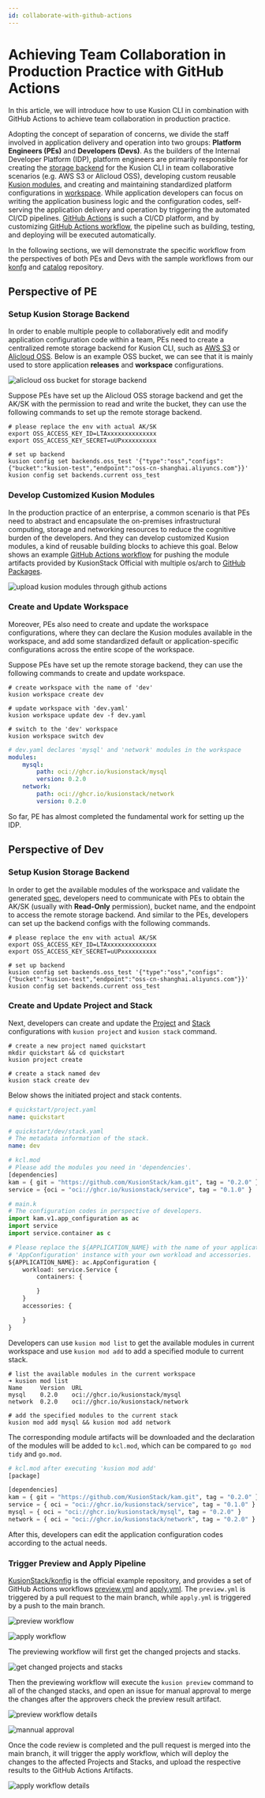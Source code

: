 ```yaml
---
id: collaborate-with-github-actions
---
```


# Achieving Team Collaboration in Production Practice with GitHub Actions

In this article, we will introduce how to use Kusion CLI in combination with GitHub Actions to achieve team collaboration in production practice. 

Adopting the concept of separation of concerns, we divide the staff involved in application delivery and operation into two groups: **Platform Engineers (PEs)** and **Developers (Devs)**. As the builders of the Internal Developer Platform (IDP), platform engineers are primarily responsible for creating the [storage backend](../../../3-concepts/7-backend/1-overview.md) for the Kusion CLI in team collaborative scenarios (e.g. AWS S3 or Alicloud OSS), developing custom reusable [Kusion modules](../../../3-concepts/3-module/1-overview.md), and creating and maintaining standardized platform configurations in [workspace](../../../3-concepts/4-workspace/1-overview.md). While application developers can focus on writing the application business logic and the configuration codes, self-serving the application delivery and operation by triggering the automated CI/CD pipelines. [GitHub Actions](https://github.com/features/actions) is such a CI/CD platform, and by customizing [GitHub Actions workflow](https://docs.github.com/en/actions/using-workflows), the pipeline such as building, testing, and deploying will be executed automatically. 

In the following sections, we will demonstrate the specific workflow from the perspectives of both PEs and Devs with the sample workflows from our [konfg](https://github.com/KusionStack/konfig) and [catalog](https://github.com/KusionStack/catalog) repository. 

## Perspective of PE

### Setup Kusion Storage Backend

In order to enable multiple people to collaboratively edit and modify application configuration code within a team, PEs need to create a centralized remote storage backend for Kusion CLI, such as [AWS S3](https://aws.amazon.com/pm/serv-s3/) or [Alicloud OSS](https://www.alibabacloud.com/en/product/object-storage-service). Below is an example OSS bucket, we can see that it is mainly used to store application **releases** and **workspace** configurations. 

![alicloud oss bucket for storage backend](/img/docs/user_docs/guides/github-actions/alicloud_oss_storage_backend.png)

Suppose PEs have set up the Alicloud OSS storage backend and get the AK/SK with the permission to read and write the bucket, they can use the following commands to set up the remote storage backend. 

```shell
# please replace the env with actual AK/SK
export OSS_ACCESS_KEY_ID=LTAxxxxxxxxxxxxxx
export OSS_ACCESS_KEY_SECRET=uUPxxxxxxxxxx

# set up backend
kusion config set backends.oss_test '{"type":"oss","configs":{"bucket":"kusion-test","endpoint":"oss-cn-shanghai.aliyuncs.com"}}'
kusion config set backends.current oss_test
```

### Develop Customized Kusion Modules

In the production practice of an enterprise, a common scenario is that PEs need to abstract and encapsulate the on-premises infrastructural computing, storage and networking resources to reduce the cognitive burden of the developers. And they can develop customized Kusion modules, a kind of reusable building blocks to achieve this goal. Below shows an example [GitHub Actions workflow](https://github.com/KusionStack/catalog/actions/runs/9398478367/job/25883893076) for pushing the module artifacts provided by KusionStack Official with multiple os/arch to [GitHub Packages](https://github.com/features/packages).

![upload kusion modules through github actions](/img/docs/user_docs/guides/github-actions/upload_modules.png)

### Create and Update Workspace

Moreover, PEs also need to create and update the workspace configurations, where they can declare the Kusion modules available in the workspace, and add some standardized default or application-specific configurations across the entire scope of the workspace. 

Suppose PEs have set up the remote storage backend, they can use the following commands to create and update workspace. 

```shell
# create workspace with the name of 'dev'
kusion workspace create dev

# update workspace with 'dev.yaml'
kusion workspace update dev -f dev.yaml

# switch to the 'dev' workspace
kusion workspace switch dev
```

```yaml
# dev.yaml declares 'mysql' and 'network' modules in the workspace
modules:
    mysql:
        path: oci://ghcr.io/kusionstack/mysql
        version: 0.2.0
    network:
        path: oci://ghcr.io/kusionstack/network
        version: 0.2.0
```

So far, PE has almost completed the fundamental work for setting up the IDP. 

## Perspective of Dev

### Setup Kusion Storage Backend

In order to get the available modules of the workspace and validate the generated [spec](../../../3-concepts/6-specs.md), developers need to communicate with PEs to obtain the AK/SK (usually with **Read-Only** permission), bucket name, and the endpoint to access the remote storage backend. And similar to the PEs, developers can set up the backend configs with the following commands. 

```shell
# please replace the env with actual AK/SK
export OSS_ACCESS_KEY_ID=LTAxxxxxxxxxxxxxx
export OSS_ACCESS_KEY_SECRET=uUPxxxxxxxxxx

# set up backend
kusion config set backends.oss_test '{"type":"oss","configs":{"bucket":"kusion-test","endpoint":"oss-cn-shanghai.aliyuncs.com"}}'
kusion config set backends.current oss_test
```

### Create and Update Project and Stack

Next, developers can create and update the [Project](../../../3-concepts/1-project/1-overview.md) and [Stack](../../../3-concepts/2-stack/1-overview.md) configurations with `kusion project` and `kusion stack` command. 

```shell
# create a new project named quickstart
mkdir quickstart && cd quickstart
kusion project create

# create a stack named dev
kusion stack create dev
```

Below shows the initiated project and stack contents. 

```yaml
# quickstart/project.yaml
name: quickstart
```

```yaml
# quickstart/dev/stack.yaml
# The metadata information of the stack.
name: dev
```

```python
# kcl.mod
# Please add the modules you need in 'dependencies'.
[dependencies]
kam = { git = "https://github.com/KusionStack/kam.git", tag = "0.2.0" }
service = {oci = "oci://ghcr.io/kusionstack/service", tag = "0.1.0" }
```

```python
# main.k
# The configuration codes in perspective of developers.
import kam.v1.app_configuration as ac
import service
import service.container as c

# Please replace the ${APPLICATION_NAME} with the name of your application, and complete the
# 'AppConfiguration' instance with your own workload and accessories.
${APPLICATION_NAME}: ac.AppConfiguration {
	workload: service.Service {
		containers: {

		}
	}
	accessories: {

	}
}
```

Developers can use `kusion mod list` to get the available modules in current workspace and use `kusion mod add` to add a specified module to current stack. 

```shell
# list the available modules in the current workspace
➜ kusion mod list
Name     Version  URL
mysql    0.2.0    oci://ghcr.io/kusionstack/mysql
network  0.2.0    oci://ghcr.io/kusionstack/network
```

```shell
# add the specified modules to the current stack
kusion mod add mysql && kusion mod add network
```

The corresponding module artifacts will be downloaded and the declaration of the modules will be added to `kcl.mod`, which can be compared to `go mod tidy` and `go.mod`. 

```python
# kcl.mod after executing 'kusion mod add'
[package]

[dependencies]
kam = { git = "https://github.com/KusionStack/kam.git", tag = "0.2.0" }
service = { oci = "oci://ghcr.io/kusionstack/service", tag = "0.1.0" }
mysql = { oci = "oci://ghcr.io/kusionstack/mysql", tag = "0.2.0" }
network = { oci = "oci://ghcr.io/kusionstack/network", tag = "0.2.0" }
```

After this, developers can edit the application configuration codes according to the actual needs. 

### Trigger Preview and Apply Pipeline

[KusionStack/konfig](https://github.com/KusionStack/konfig) is the official example repository, and provides a set of GitHub Actions workflows [preview.yml](https://github.com/KusionStack/konfig/blob/main/.github/workflows/preview.yml) and [apply.yml](https://github.com/KusionStack/konfig/blob/main/.github/workflows/apply.yml). The `preview.yml` is triggered by a pull request to the main branch, while `apply.yml` is triggered by a push to the main branch. 

![preview workflow](/img/docs/user_docs/guides/github-actions/github_actions_preview.png)

![apply workflow](/img/docs/user_docs/guides/github-actions/github_actions_apply.png)

The previewing workflow will first get the changed projects and stacks. 

![get changed projects and stacks](/img/docs/user_docs/guides/github-actions/github_actions_get_changed_projects_stacks.png)

Then the previewing workflow will execute the `kusion preview` command to all of the changed stacks, and open an issue for manual approval to merge the changes after the approvers check the preview result artifact. 

![preview workflow details](/img/docs/user_docs/guides/github-actions/github_actions_preview_details.png)

![mannual approval](/img/docs/user_docs/guides/github-actions/github_actions_mannual_approval.png)

Once the code review is completed and the pull request is merged into the main branch, it will trigger the apply workflow, which will deploy the changes to the affected Projects and Stacks, and upload the respective results to the GitHub Actions Artifacts.

![apply workflow details](/img/docs/user_docs/guides/github-actions/github_actions_apply_details.png)